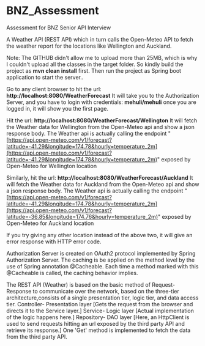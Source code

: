 # BNZ_Assessment
Assessment for BNZ Senior API Interview

A Weather API (REST API) which in turn calls the Open-Meteo API to fetch the weather report for the locations like Wellington and Auckland.

Note: The GITHUB didn't allow me to upload more than 25MB, which is why I couldn't upload all the classes in the target folder. So kindly build the project as **mvn clean install** first.
Then run the project as Spring boot application to start the server..

Go to any client browser to hit the url: **http://localhost:8080/WeatherForecast**
It will take you to the Authorization Server, and you have to login with credentials: **mehuli/mehuli**
once you are logged in, it will show you the first page.

Hit the url: **http://localhost:8080/WeatherForecast/Wellington**
It will fetch the Weather data for Wellington from the Open-Meteo api and show a json response body.
The Weather api is actually calling the endpoint "[https://api.open-meteo.com/v1/forecast?latitude=-41.29&longitude=174.78&hourly=temperature_2m](https://api.open-meteo.com/v1/forecast?latitude=-41.29&longitude=174.78&hourly=temperature_2m)" exposed by Open-Meteo for Wellington location

Similarly, hit the url: **http://localhost:8080/WeatherForecast/Auckland**
It will fetch the Weather data for Auckland from the Open-Meteo api and show a json response body.
The Weather api is actually calling the endpoint "[https://api.open-meteo.com/v1/forecast?latitude=-41.29&longitude=174.78&hourly=temperature_2m](https://api.open-meteo.com/v1/forecast?latitude=-36.85&longitude=174.76&hourly=temperature_2m)" exposed by Open-Meteo for Auckland location

If you try giving any other location instead of the above two, it will give an error response with HTTP error code.

Authorization Server is created on OAuth2 protocol implemented by Spring Authorization Server.
The caching is be applied on the method level by the use of Spring annotation @Cacheable. Each time a method marked with this @Cacheable is called, the caching behavior implies.

The REST API (Weather) is based on the basic method of Request-Response to communicate over the network, based on the three-tier architecture,consists of a single presentation tier, logic tier, and data access tier.
Controller- Presentation layer [Gets the request from the browser and directs it to the Service layer.]
Service- Logic layer [Actual implementation of the logic happens here.]
Repository- DAO layer [Here, an HttpClient is used to send requests hitting an url exposed by the third party API and retrieve its response.]
One 'Get' method is implemented to fetch the data from the third party API.
